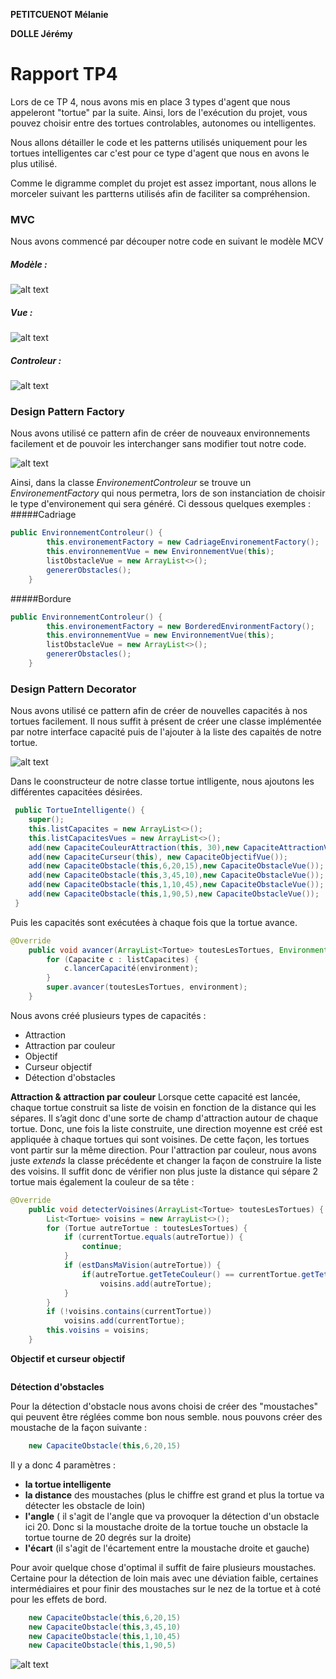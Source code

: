**PETITCUENOT Mélanie**

**DOLLE Jérémy**

# Rapport TP4

Lors de ce TP 4, nous avons mis en place 3 types d'agent que nous appeleront "tortue"
par la suite. Ainsi, lors de l'exécution du projet, vous pouvez choisir entre
des tortues controlables, autonomes ou intelligentes.

Nous allons détailler le code et les patterns utilisés uniquement pour les tortues
intelligentes car c'est pour ce type d'agent que nous en avons le plus utilisé.

Comme le digramme complet du projet est assez important, nous allons le morceler 
suivant les partterns utilisés afin de faciliter sa compréhension.

### MVC

Nous avons commencé par découper notre code en suivant le modèle MCV

##### *Modèle :*

![alt text](images/modele.png)

##### *Vue :*

![alt text](images/vue.png)

##### *Controleur :*

![alt text](images/controleur.png)


### Design Pattern Factory

Nous avons utilisé ce pattern afin de créer de nouveaux environnements facilement et
de pouvoir les interchanger sans modifier tout notre code.

![alt text](images/factory.png)

Ainsi, dans la classe _EnvironementControleur_ se trouve un _EnvironementFactory_ qui nous permetra, 
lors de son instanciation de choisir le type d'environement qui sera généré. Ci dessous quelques exemples :
#####Cadriage
```java
public EnvironnementControleur() {
        this.environementFactory = new CadriageEnvironementFactory();
        this.environnementVue = new EnvironnementVue(this);
        listObstacleVue = new ArrayList<>();
        genererObstacles();
    }
```
#####Bordure
```java
public EnvironnementControleur() {
        this.environementFactory = new BorderedEnvironmentFactory();
        this.environnementVue = new EnvironnementVue(this);
        listObstacleVue = new ArrayList<>();
        genererObstacles();
    }
```
### Design Pattern Decorator

Nous avons utilisé ce pattern afin de créer de nouvelles capacités à nos tortues facilement. Il nous suffit
à présent de créer une classe implémentée par notre interface capacité puis de l'ajouter à la liste des
capaités de notre tortue.

![alt text](images/decorateur.png)

Dans le coonstructeur de notre classe tortue intlligente, nous ajoutons les différentes capacitées désirées.

```java
 public TortueIntelligente() {
    super();
    this.listCapacites = new ArrayList<>();
    this.listCapacitesVues = new ArrayList<>();
    add(new CapaciteCouleurAttraction(this, 30),new CapaciteAttractionVue());
    add(new CapaciteCurseur(this), new CapaciteObjectifVue());
    add(new CapaciteObstacle(this,6,20,15),new CapaciteObstacleVue());
    add(new CapaciteObstacle(this,3,45,10),new CapaciteObstacleVue());
    add(new CapaciteObstacle(this,1,10,45),new CapaciteObstacleVue());
    add(new CapaciteObstacle(this,1,90,5),new CapaciteObstacleVue());
 }
```

Puis les capacités sont exécutées à chaque fois que la tortue avance.

```java
@Override
    public void avancer(ArrayList<Tortue> toutesLesTortues, Environment environment) {
        for (Capacite c : listCapacites) {
            c.lancerCapacité(environment);
        }
        super.avancer(toutesLesTortues, environment);
    }
```
Nous avons créé plusieurs types de capacités : 
 - Attraction
 - Attraction par couleur
 - Objectif
 - Curseur objectif
 - Détection d'obstacles
 
**Attraction & attraction par couleur**
Lorsque cette capacité est lancée, chaque tortue construit sa liste de voisin en fonction de la distance qui les sépares.
Il s’agit donc d'une sorte de champ d'attraction autour de chaque tortue. Donc, une fois la liste construite, 
une direction moyenne est créé est appliquée à chaque tortues qui sont voisines. De cette façon, les tortues vont partir sur la 
même direction.
Pour l'attraction par couleur, nous avons juste _extends_ la classe précédente et changer la façon de construire la liste des voisins.
Il suffit donc de vérifier non plus juste la distance qui sépare 2 tortue mais également la couleur de sa tête :

```java
@Override
    public void detecterVoisines(ArrayList<Tortue> toutesLesTortues) {
        List<Tortue> voisins = new ArrayList<>();
        for (Tortue autreTortue : toutesLesTortues) {
            if (currentTortue.equals(autreTortue)) {
                continue;
            }
            if (estDansMaVision(autreTortue)) {
                if(autreTortue.getTeteCouleur() == currentTortue.getTeteCouleur())
                    voisins.add(autreTortue);
            }
        }
        if (!voisins.contains(currentTortue))
            voisins.add(currentTortue);
        this.voisins = voisins;
    }
```

**Objectif et curseur objectif**

```java
```

**Détection d'obstacles**

Pour la détection d'obstacle nous avons choisi de créer des "moustaches" qui peuvent être réglées comme bon nous semble.
nous pouvons créer des moustache de la façon suivante :

```java
    new CapaciteObstacle(this,6,20,15)
```
Il y a donc 4 paramètres :
  - **la tortue intelligente**
  - **la distance** des moustaches (plus le chiffre est grand et plus la tortue va détecter les obstacle de loin)
  - **l'angle** ( il s'agit de l'angle que va provoquer la détection d'un obstacle ici 20. Donc si la moustache droite de la tortue touche un obstacle la tortue tourne de 20 degrés sur la droite)
  - **l'écart** (il s'agit de l'écartement entre la moustache droite et gauche)
  
Pour avoir quelque chose d'optimal il suffit de faire plusieurs moustaches. Certaine pour la détection de loin mais avec une déviation faible, certaines intermédiaires et pour finir des moustaches sur le nez de la tortue et à coté pour les effets de bord.

```java
    new CapaciteObstacle(this,6,20,15)
    new CapaciteObstacle(this,3,45,10)
    new CapaciteObstacle(this,1,10,45)
    new CapaciteObstacle(this,1,90,5)
```

![alt text](images/moustaches.png)